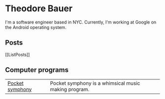 # Theodore Bauer

I'm a software engineer based in NYC. Currently, I'm working at Google on the Android operating system.

## Posts

[[ListPosts]]

## Computer programs

| | |
| -------- | ------- |
| [Pocket symphony](https://tedbauer.github.io/pocket-symphony.html)   | Pocket symphony is a whimsical music making program. |
